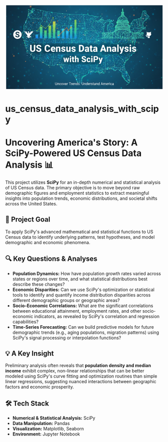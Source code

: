 ![US Census analysis banner](./images/US_Census_Analysis.png)
# us_census_data_analysis_with_scipy

# Uncovering America's Story: A SciPy-Powered US Census Data Analysis 📊

This project utilizes **SciPy** for an in-depth numerical and statistical analysis of US Census data. The primary objective is to move beyond raw demographic figures and employment statistics to extract meaningful insights into population trends, economic distributions, and societal shifts across the United States.

## 🎯 Project Goal
To apply SciPy's advanced mathematical and statistical functions to US Census data to identify underlying patterns, test hypotheses, and model demographic and economic phenomena.

## 🔍 Key Questions & Analyses
- **Population Dynamics:** How have population growth rates varied across states or regions over time, and what statistical distributions best describe these changes?
- **Economic Disparities:** Can we use SciPy's optimization or statistical tools to identify and quantify income distribution disparities across different demographic groups or geographic areas?
- **Socio-Economic Correlations:** What are the significant correlations between educational attainment, employment rates, and other socio-economic indicators, as revealed by SciPy's correlation and regression capabilities?
- **Time-Series Forecasting:** Can we build predictive models for future demographic trends (e.g., aging populations, migration patterns) using SciPy's signal processing or interpolation functions?

## 💡 A Key Insight
Preliminary analysis often reveals that **population density and median income** exhibit complex, non-linear relationships that can be better modeled using SciPy's curve fitting and optimization routines than simple linear regressions, suggesting nuanced interactions between geographic factors and economic prosperity.

## 🛠️ Tech Stack
- **Numerical & Statistical Analysis:** SciPy
- **Data Manipulation:** Pandas
- **Visualization:** Matplotlib, Seaborn
- **Environment:** Jupyter Notebook
